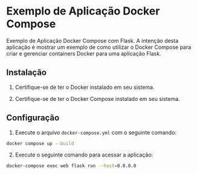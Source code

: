 # Exemplo de Aplicação Docker Compose

Exemplo de Aplicação Docker Compose com Flask. A intenção desta aplicação é mostrar um exemplo de como utilizar o Docker Compose para criar e gerenciar containers Docker para uma aplicação Flask.

## Instalação

1. Certifique-se de ter o Docker instalado em seu sistema.

2. Certifique-se de ter o Docker Compose instalado em seu sistema.

## Configuração

1. Execute o arquivo `docker-compose.yml` com o seguinte comando:

```bash
docker compose up --build
```

2. Execute o seguinte comando para acessar a aplicação:

```bash
docker-compose exec web flask run --host=0.0.0.0
```

